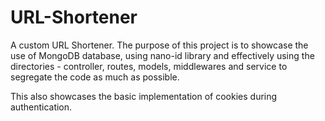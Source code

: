 # URL-Shortener

A custom URL Shortener.
The purpose of this project is to showcase the use of MongoDB database, using nano-id library and effectively using the directories - controller, routes, models, middlewares and service to segregate the code as much as possible.

This also showcases the basic implementation of cookies during authentication.
 


